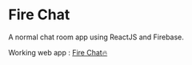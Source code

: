 # Fire Chat

A normal chat room app using ReactJS and Firebase.

Working web app : [Fire Chat🔥](https://fire-chat-23.web.app/)
